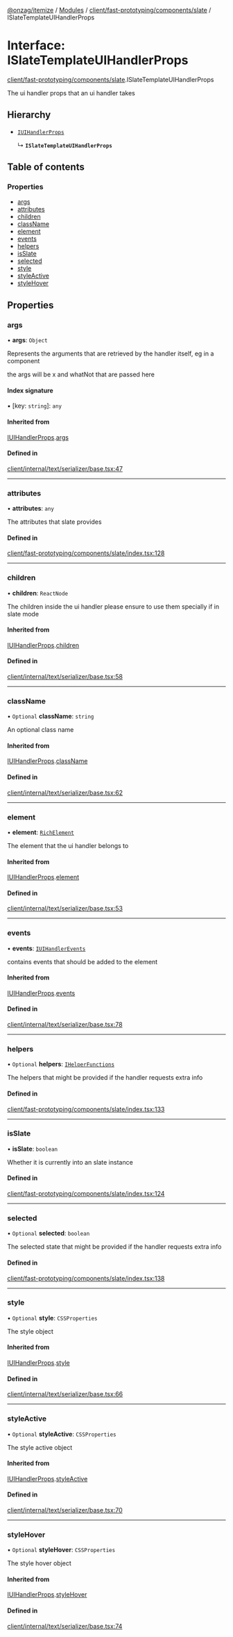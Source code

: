 [@onzag/itemize](../README.md) / [Modules](../modules.md) / [client/fast-prototyping/components/slate](../modules/client_fast_prototyping_components_slate.md) / ISlateTemplateUIHandlerProps

# Interface: ISlateTemplateUIHandlerProps

[client/fast-prototyping/components/slate](../modules/client_fast_prototyping_components_slate.md).ISlateTemplateUIHandlerProps

The ui handler props that an ui handler takes

## Hierarchy

- [`IUIHandlerProps`](client_internal_text_serializer_base.IUIHandlerProps.md)

  ↳ **`ISlateTemplateUIHandlerProps`**

## Table of contents

### Properties

- [args](client_fast_prototyping_components_slate.ISlateTemplateUIHandlerProps.md#args)
- [attributes](client_fast_prototyping_components_slate.ISlateTemplateUIHandlerProps.md#attributes)
- [children](client_fast_prototyping_components_slate.ISlateTemplateUIHandlerProps.md#children)
- [className](client_fast_prototyping_components_slate.ISlateTemplateUIHandlerProps.md#classname)
- [element](client_fast_prototyping_components_slate.ISlateTemplateUIHandlerProps.md#element)
- [events](client_fast_prototyping_components_slate.ISlateTemplateUIHandlerProps.md#events)
- [helpers](client_fast_prototyping_components_slate.ISlateTemplateUIHandlerProps.md#helpers)
- [isSlate](client_fast_prototyping_components_slate.ISlateTemplateUIHandlerProps.md#isslate)
- [selected](client_fast_prototyping_components_slate.ISlateTemplateUIHandlerProps.md#selected)
- [style](client_fast_prototyping_components_slate.ISlateTemplateUIHandlerProps.md#style)
- [styleActive](client_fast_prototyping_components_slate.ISlateTemplateUIHandlerProps.md#styleactive)
- [styleHover](client_fast_prototyping_components_slate.ISlateTemplateUIHandlerProps.md#stylehover)

## Properties

### args

• **args**: `Object`

Represents the arguments that are retrieved
by the handler itself, eg in a component
<div data-ui-handler="test" data-x="1" data-what-not="2"/>
the args will be x and whatNot that are passed here

#### Index signature

▪ [key: `string`]: `any`

#### Inherited from

[IUIHandlerProps](client_internal_text_serializer_base.IUIHandlerProps.md).[args](client_internal_text_serializer_base.IUIHandlerProps.md#args)

#### Defined in

[client/internal/text/serializer/base.tsx:47](https://github.com/onzag/itemize/blob/a24376ed/client/internal/text/serializer/base.tsx#L47)

___

### attributes

• **attributes**: `any`

The attributes that slate provides

#### Defined in

[client/fast-prototyping/components/slate/index.tsx:128](https://github.com/onzag/itemize/blob/a24376ed/client/fast-prototyping/components/slate/index.tsx#L128)

___

### children

• **children**: `ReactNode`

The children inside the ui handler
please ensure to use them specially if in slate mode

#### Inherited from

[IUIHandlerProps](client_internal_text_serializer_base.IUIHandlerProps.md).[children](client_internal_text_serializer_base.IUIHandlerProps.md#children)

#### Defined in

[client/internal/text/serializer/base.tsx:58](https://github.com/onzag/itemize/blob/a24376ed/client/internal/text/serializer/base.tsx#L58)

___

### className

• `Optional` **className**: `string`

An optional class name

#### Inherited from

[IUIHandlerProps](client_internal_text_serializer_base.IUIHandlerProps.md).[className](client_internal_text_serializer_base.IUIHandlerProps.md#classname)

#### Defined in

[client/internal/text/serializer/base.tsx:62](https://github.com/onzag/itemize/blob/a24376ed/client/internal/text/serializer/base.tsx#L62)

___

### element

• **element**: [`RichElement`](../modules/client_internal_text_serializer.md#richelement)

The element that the ui handler belongs to

#### Inherited from

[IUIHandlerProps](client_internal_text_serializer_base.IUIHandlerProps.md).[element](client_internal_text_serializer_base.IUIHandlerProps.md#element)

#### Defined in

[client/internal/text/serializer/base.tsx:53](https://github.com/onzag/itemize/blob/a24376ed/client/internal/text/serializer/base.tsx#L53)

___

### events

• **events**: [`IUIHandlerEvents`](client_internal_text_serializer_base.IUIHandlerEvents.md)

contains events that should be added to the element

#### Inherited from

[IUIHandlerProps](client_internal_text_serializer_base.IUIHandlerProps.md).[events](client_internal_text_serializer_base.IUIHandlerProps.md#events)

#### Defined in

[client/internal/text/serializer/base.tsx:78](https://github.com/onzag/itemize/blob/a24376ed/client/internal/text/serializer/base.tsx#L78)

___

### helpers

• `Optional` **helpers**: [`IHelperFunctions`](client_fast_prototyping_components_slate.IHelperFunctions.md)

The helpers that might be provided if the handler
requests extra info

#### Defined in

[client/fast-prototyping/components/slate/index.tsx:133](https://github.com/onzag/itemize/blob/a24376ed/client/fast-prototyping/components/slate/index.tsx#L133)

___

### isSlate

• **isSlate**: `boolean`

Whether it is currently into an slate instance

#### Defined in

[client/fast-prototyping/components/slate/index.tsx:124](https://github.com/onzag/itemize/blob/a24376ed/client/fast-prototyping/components/slate/index.tsx#L124)

___

### selected

• `Optional` **selected**: `boolean`

The selected state that might be provided if the handler
requests extra info

#### Defined in

[client/fast-prototyping/components/slate/index.tsx:138](https://github.com/onzag/itemize/blob/a24376ed/client/fast-prototyping/components/slate/index.tsx#L138)

___

### style

• `Optional` **style**: `CSSProperties`

The style object

#### Inherited from

[IUIHandlerProps](client_internal_text_serializer_base.IUIHandlerProps.md).[style](client_internal_text_serializer_base.IUIHandlerProps.md#style)

#### Defined in

[client/internal/text/serializer/base.tsx:66](https://github.com/onzag/itemize/blob/a24376ed/client/internal/text/serializer/base.tsx#L66)

___

### styleActive

• `Optional` **styleActive**: `CSSProperties`

The style active object

#### Inherited from

[IUIHandlerProps](client_internal_text_serializer_base.IUIHandlerProps.md).[styleActive](client_internal_text_serializer_base.IUIHandlerProps.md#styleactive)

#### Defined in

[client/internal/text/serializer/base.tsx:70](https://github.com/onzag/itemize/blob/a24376ed/client/internal/text/serializer/base.tsx#L70)

___

### styleHover

• `Optional` **styleHover**: `CSSProperties`

The style hover object

#### Inherited from

[IUIHandlerProps](client_internal_text_serializer_base.IUIHandlerProps.md).[styleHover](client_internal_text_serializer_base.IUIHandlerProps.md#stylehover)

#### Defined in

[client/internal/text/serializer/base.tsx:74](https://github.com/onzag/itemize/blob/a24376ed/client/internal/text/serializer/base.tsx#L74)
